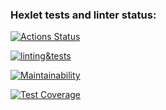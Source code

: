 ### Hexlet tests and linter status:
[![Actions Status](https://github.com/xemyleigh/frontend-project-lvl2/workflows/hexlet-check/badge.svg)](https://github.com/xemyleigh/frontend-project-lvl2/actions)

[![linting&tests](https://github.com/xemyleigh/frontend-project-lvl2/workflows/linting&tests/badge.svg)](https://github.com/xemyleigh/frontend-project-lvl2/actions)

[![Maintainability](https://api.codeclimate.com/v1/badges/a99a88d28ad37a79dbf6/maintainability)](https://codeclimate.com/github/codeclimate/codeclimate/maintainability)

[![Test Coverage](https://api.codeclimate.com/v1/badges/a99a88d28ad37a79dbf6/test_coverage)](https://codeclimate.com/github/codeclimate/codeclimate/test_coverage)